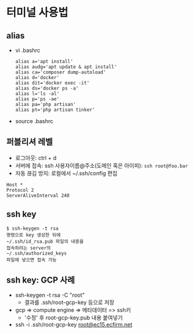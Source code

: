 # 터미널 사용법


## alias
* vi .bashrc
  ```
  alias a='apt install'
  alias audg='apt update & apt install'
  alias ca='composer dump-autoload'
  alias d='docker'
  alias dit='docker exec -it'
  alias ds='docker ps -a'
  alias l='ls -al'
  alias p='ps -ae'
  alias pa='php artisan'
  alias pt='php artisan tinker'
  ```
* source .bashrc


## 퍼블리셔 레벨
* 로그아웃: ctrl + d
* 서버에 접속: ssh 사용자이름@주소(도메인 혹은 아이피): ``` ssh root@foo.bar ```
* 자동 끊김 방지: 로컬에서 ~/.ssh/config 편집
```
Host *
Protocol 2
ServerAliveInterval 240
```

## ssh key
```
$ ssh-keygen -t rsa
명령으로 key 생성한 뒤에
~/.ssh/id_rsa.pub 파일의 내용을
접속하려는 server의
~/.ssh/authorized_keys
파일에 넣으면 접속 가능
```

## ssh key: GCP 사례
* ssh-keygen -t rsa -C "root"
	* 결과를 .ssh/root-gcp-key 등으로 저장
* gcp => compute engine => 메타데이터 => ssh키
	* '수정' 후 root-gcp-key.pub 내용 붙여넣기
* ssh -i .ssh/root-gcp-key root@ec15.ecfirm.net
